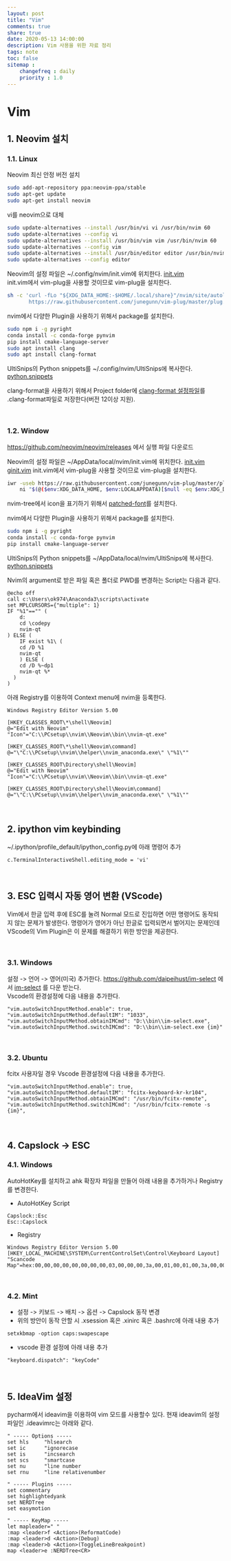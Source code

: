 ```yaml
---
layout: post
title: "Vim"
comments: true
share: true
date: 2020-05-13 14:00:00
description: Vim 사용을 위한 자료 정리
tags: note
toc: false
sitemap :
    changefreq : daily
    priority : 1.0
---
```


# Vim

## 1. Neovim 설치

### 1.1. Linux

Neovim 최신 안정 버전 설치
```sh
sudo add-apt-repository ppa:neovim-ppa/stable
sudo apt-get update
sudo apt-get install neovim
```

vi를 neovim으로 대체

```sh
sudo update-alternatives --install /usr/bin/vi vi /usr/bin/nvim 60
sudo update-alternatives --config vi 
sudo update-alternatives --install /usr/bin/vim vim /usr/bin/nvim 60 
sudo update-alternatives --config vim 
sudo update-alternatives --install /usr/bin/editor editor /usr/bin/nvim 60
sudo update-alternatives --config editor
```

Neovim의 설정 파일은 ~/.config/nvim/init.vim에 위치한다. [init.vim](/assets/data/vim/linux/init.vim)  
init.vim에서 vim-plug을 사용할 것이므로 vim-plug을 설치한다.

```bash
sh -c 'curl -fLo "${XDG_DATA_HOME:-$HOME/.local/share}"/nvim/site/autoload/plug.vim --create-dirs \
       https://raw.githubusercontent.com/junegunn/vim-plug/master/plug.vim'
```

nvim에서 다양한 Plugin을 사용하기 위해서 package를 설치한다.

```bash
sudo npm i -g pyright
conda install -c conda-forge pynvim
pip install cmake-language-server
sudo apt install clang
sudo apt install clang-format
```
  
UltiSnips의 Python snippets를 ~/.config/nvim/UltiSnips에 복사한다. [python.snippets](/assets/data/vim/python.snippets)  
  
clang-format을 사용하기 위해서 Project folder에 [clang-format 설정파일](/assets/data/vim/clang-format)를 .clang-format파일로 저장한다(버전 12이상 지원).

<br>

### 1.2. Window

https://github.com/neovim/neovim/releases 에서 실행 파일 다운로드

Neovim의 설정 파일은 ~/AppData/local/nvim/init.vim에 위치한다. [init.vim](/assets/data/vim/windows/init.vim) [ginit.vim](/assets/data/vim/windows/ginit.vim)
init.vim에서 vim-plug을 사용할 것이므로 vim-plug을 설치한다.
  
```bash
iwr -useb https://raw.githubusercontent.com/junegunn/vim-plug/master/plug.vim |`
    ni "$(@($env:XDG_DATA_HOME, $env:LOCALAPPDATA)[$null -eq $env:XDG_DATA_HOME])/nvim-data/site/autoload/plug.vim" -Force
```
  
nvim-tree에서 icon을 표기하기 위해서 [patched-font](https://www.nerdfonts.com)를 설치한다.
  
nvim에서 다양한 Plugin을 사용하기 위해서 package를 설치한다.

```bash
sudo npm i -g pyright
conda install -c conda-forge pynvim
pip install cmake-language-server
```

UltiSnips의 Python snippets를 ~/AppData/local/nvim/UltiSnips에 복사한다. [python.snippets](/assets/data/vim/python.snippets)  

Nvim의 argument로 받은 파일 혹은 폴더로 PWD를 변경하는 Script는 다음과 같다.

```batch
@echo off
call c:\Users\ok974\Anaconda3\scripts\activate
set MPLCURSORS={"multiple": 1}
IF "%1"=="" (
    d:
    cd \codepy
    nvim-qt
) ELSE (
    IF exist %1\ (
    cd /D %1
    nvim-qt
    ) ELSE (
	cd /D %~dp1
    nvim-qt %*
  )
)
```
  
아래 Registry를 이용하여 Context menu에 nvim을 등록한다.

```
Windows Registry Editor Version 5.00

[HKEY_CLASSES_ROOT\*\shell\Neovim]
@="Edit with Neovim"
"Icon"="C:\\PCsetup\\nvim\\Neovim\\bin\\nvim-qt.exe"

[HKEY_CLASSES_ROOT\*\shell\Neovim\command]
@="\"C:\\PCsetup\\nvim\\helper\\nvim_anaconda.exe\" \"%1\""

[HKEY_CLASSES_ROOT\Directory\shell\Neovim]
@="Edit with Neovim"
"Icon"="C:\\PCsetup\\nvim\\Neovim\\bin\\nvim-qt.exe"

[HKEY_CLASSES_ROOT\Directory\shell\Neovim\command]
@="\"C:\\PCsetup\\nvim\\helper\\nvim_anaconda.exe\" \"%1\""
```

<br>

## 2. ipython vim keybinding

~/.ipython/profile_default/ipython_config.py에 아래 명령어 추가

```
c.TerminalInteractiveShell.editing_mode = 'vi'
```

<br>

## 3. ESC 입력시 자동 영어 변환 (VScode)

Vim에서 한글 입력 후에 ESC를 눌려 Normal 모드로 진입하면 어떤 명령어도 동작되지 않는 문제가 발생한다. 명령어가 영어가 아닌 한글로 입력되면서 벌어지는 문제인데 VScode의 Vim Plugin은 이 문제를 해결하기 위한 방안을 제공한다.

<br>

### 3.1. Windows

설정 -> 언어 -> 영어(미국) 추가한다.
https://github.com/daipeihust/im-select 에서 [im-select](/assets/data/vim/im-select.zip) 를 다운 받는다.  
Vscode의 환경설정에 다음 내용을 추가한다.

```
"vim.autoSwitchInputMethod.enable": true,
"vim.autoSwitchInputMethod.defaultIM": "1033",
"vim.autoSwitchInputMethod.obtainIMCmd": "D:\\bin\\im-select.exe",
"vim.autoSwitchInputMethod.switchIMCmd": "D:\\bin\\im-select.exe {im}"
```

<br>

### 3.2. Ubuntu

fcitx 사용자일 경우 Vscode 환경설정에 다음 내용을 추가한다.

```
"vim.autoSwitchInputMethod.enable": true,
"vim.autoSwitchInputMethod.defaultIM": "fcitx-keyboard-kr-kr104",
"vim.autoSwitchInputMethod.obtainIMCmd": "/usr/bin/fcitx-remote",
"vim.autoSwitchInputMethod.switchIMCmd": "/usr/bin/fcitx-remote -s {im}",
```

<br>

## 4. Capslock -> ESC

### 4.1. Windows
AutoHotKey를 설치하고 ahk 확장자 파일을 만들어 아래 내용을 추가하거나 Registry를 변경한다.

- AutoHotKey Script

```
Capslock::Esc
Esc::Capslock
```

- Registry

```
Windows Registry Editor Version 5.00
[HKEY_LOCAL_MACHINE\SYSTEM\CurrentControlSet\Control\Keyboard Layout]
"Scancode Map"=hex:00,00,00,00,00,00,00,00,03,00,00,00,3a,00,01,00,01,00,3a,00,00,00,00,00
```

<br>

### 4.2. Mint

- 설정 -> 키보드 -> 배치 -> 옵션 -> Capslock 동작 변경
- 위의 방안이 동작 안할 시 .xsession 혹은 .xinirc 혹은 .bashrc에 아래 내용 추가

```
setxkbmap -option caps:swapescape
```

- vscode 환경 설정에 아래 내용 추가

```
"keyboard.dispatch": "keyCode"
```

<br>

## 5. IdeaVim 설정

pycharm에서 ideavim을 이용하여 vim 모드를 사용할수 있다. 현재 ideavim의 설정 파일인 .ideavimrc는 아래와 같다.

```
" ----- Options -----
set hls     "hlsearch
set ic      "ignorecase
set is      "incsearch
set scs     "smartcase
set nu      "line number
set rnu     "line relativenumber

" ----- Plugins -----
set commentary
set highlightedyank
set NERDTree
set easymotion

" ----- KeyMap -----
let mapleader=" "
:map <leader>f <Action>(ReformatCode)
:map <leader>d <Action>(Debug)
:map <leader>b <Action>(ToggleLineBreakpoint)
map <leader>e :NERDTree<CR>
```